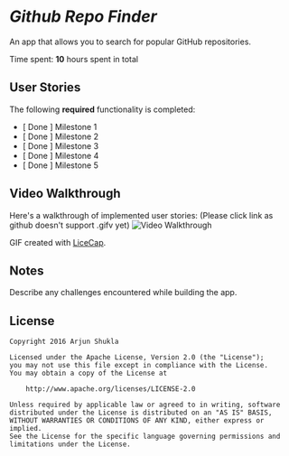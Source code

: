 # *Github Repo Finder*

An app that allows you to search for popular GitHub repositories.

Time spent: **10** hours spent in total

## User Stories

The following **required** functionality is completed:

- [ Done ] Milestone 1
- [ Done ] Milestone 2
- [ Done ] Milestone 3
- [ Done ] Milestone 4
- [ Done ] Milestone 5


## Video Walkthrough

Here's a walkthrough of implemented user stories:
(Please click link as github doesn't support .gifv yet)
<img src='http://i.imgur.com/1f6laBb.gif' title='Video Walkthrough' width='' alt='Video Walkthrough' />


GIF created with [LiceCap](http://www.cockos.com/licecap/).

## Notes

Describe any challenges encountered while building the app.

## License

    Copyright 2016 Arjun Shukla

    Licensed under the Apache License, Version 2.0 (the "License");
    you may not use this file except in compliance with the License.
    You may obtain a copy of the License at

        http://www.apache.org/licenses/LICENSE-2.0

    Unless required by applicable law or agreed to in writing, software
    distributed under the License is distributed on an "AS IS" BASIS,
    WITHOUT WARRANTIES OR CONDITIONS OF ANY KIND, either express or implied.
    See the License for the specific language governing permissions and
    limitations under the License.
